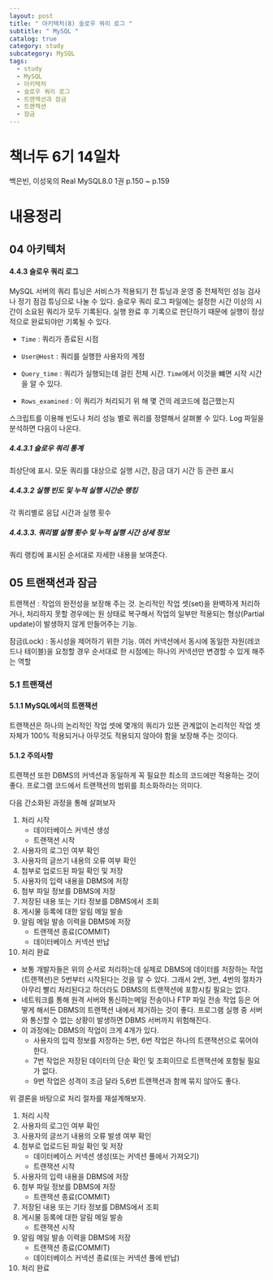 ```yaml
---
layout: post
title: " 아키텍처(8) 슬로우 쿼리 로그 "
subtitle: " MySQL "
catalog: true
category: study
subcategory: MySQL
tags:
  - study
  - MySQL
  - 아키텍처
  - 슬로우 쿼리 로그
  - 트랜잭션과 잠금
  - 트랜잭션
  - 잠금
---
```


# 책너두 6기 14일차

백은빈, 이성욱의 Real MySQL8.0 1권 p.150 ~ p.159

# 내용정리

## 04 아키텍처

#### 4.4.3 슬로우 쿼리 로그

MySQL 서버의 쿼리 튜닝은 서비스가 적용되기 전 튜닝과 운영 중 전체적인 성능 검사나 정기 점검 튜닝으로 나눌 수 있다. 슬로우 쿼리 로그 파일에는 설정한 시간 이상의 시간이 소요된 쿼리가 모두 기록된다. 실행 완료 후 기록으로 판단하기 때문에 실행이 정상적으로 완료되야만 기록될 수 있다.

- `Time` : 쿼리가 종료된 시점

- `User@Host` : 쿼리를 실행한 사용자의 계정
- `Query_time` : 쿼리가 실행되는데 걸린 전체 시간. `Time`에서 이것을 뺴면 시작 시간을 알 수 있다.
- `Rows_examined` : 이 쿼리가 처리되기 위 해 몇 건의 레코드에 접근했는지

스크립트를 이용해 빈도나 처리 성능 별로 쿼리를 정렬해서 살펴볼 수 있다. Log 파일을 분석하면 다음이 나온다.

##### 4.4.3.1 슬로우 쿼리 통계

최상단에 표시. 모둔 쿼리를 대상으로 실행 시간, 잠금 대기 시간 등 관련 표시

##### 4.4.3.2 실행 빈도 및 누적 실행 시간순 랭킹

각 쿼리별로 응답 시간과 실행 횟수

##### 4.4.3.3. 쿼리별 실행 횟수 및 누적 실행 시간 상세 정보

쿼리 랭킹에 표시된 순서대로 자세한 내용을 보여준다.

## 05 트랜잭션과 잠금

트랜잭션 : 작업의 완전성을 보장해 주는 것. 논리적인 작업 셋(set)을 완벽하게 처리하거나, 처리하지 못할 경우에는 원 상태로 복구해서 작업의 일부만 적용되는 형상(Partial update)이 발생하지 않게 만들어주는 기능.

잠금(Lock) : 동시성을 제어하기 위한 기능. 여러 커넥션에서 동시에 동일한 자원(레코드나 테이블)을 요청할 경우 순서대로 한 시점에는 하나의 커넥션만 변경할 수 있게 해주는 역할

### 5.1 트랜잭션

#### 5.1.1 MySQL에서의 트랜잭션

트랜잭션은 하나의 논리적인 작업 셋에 몇개의 쿼리가 있뜬 관계없이 논리적인 작업 셋 자체가 100% 적용되거나 아무것도 적용되지 않아야 함을 보장해 주는 것이다.

#### 5.1.2 주의사항

트랜잭션 또한 DBMS의 커넥션과 동일하게 꼭 필요한 최소의 코드에만 적용하는 것이 좋다. 프로그램 코드에서 트랜잭션의 범위를 최소화하라는 의미다.

다음 간소화된 과정을 통해 살펴보자

1. 처리 시작
   - 데이터베이스 커넥션 생성
   - 트랜잭션 시작
2. 사용자의 로그인 여부 확인
3. 사용자의 글쓰기 내용의 오류 여부 확인
4. 첨부로 업로드된 파일 확인 및 저장
5. 사용자의 입력 내용을 DBMS에 저장
6. 첨부 파일 정보를 DBMS에 저장
7. 저장된 내용 또는 기타 정보를 DBMS에서 조회
8. 게시물 등록에 대한 알림 메일 발송
9. 알림 메일 발송 이력을 DBMS에 저장
   - 트랜잭션 종료(COMMIT)
   - 데이터베이스 커넥션 반납
10. 처리 완료

- 보통 개발자들은 위의 순서로 처리하는데 실제로 DBMS에 데이터를 저장하는 작업(트랜잭션)은 5번부터 시작된다는 것을 알 수 있다. 그래서 2번, 3번, 4번의 절차가 아무리 빨리 처리된다고 하더라도 DBMS의 트랜잭션에 포함시킬 필요는 없다.
- 네트워크를 통해 원격 서버와 통신하는메일 전송이나 FTP 파일 전송 작업 등은 어떻게 해서든 DBMS의 트랜잭션 내에서 제거하는 것이 좋다. 프로그램 실행 중 서버와 통신할 수 없는 상황이 발생하면 DBMS 서버까지 위험해진다.
- 이 과정에는 DBMS의 작업이 크게 4개가 있다.
  - 사용자의 입력 정보를 저장하는 5번, 6번 작업은 하나의 트랜잭션으로 묶어야 한다.
  - 7번 작업은 저장된 데이터의 단순 확인 및 조회이므로 트랜잭션에 포함될 필요가 없다.
  - 9번 작업은 성격이 조금 달라 5,6번 트랜잭션과 함께 묶지 않아도 좋다.

위 결론을 바탕으로 처리 절차를 재설계해보자.

1. 처리 시작
2. 사용자의 로그인 여부 확인
3. 사용자의 글쓰기 내용의 오류 발생 여부 확인
4. 첨부로 업로드된 파일 확인 및 저장
   - 데이터베이스 커넥션 생성(또는 커넥션 풀에서 가져오기)
   - 트랜잭션 시작
5. 사용자의 입력 내용을 DBMS에 저장
6. 첨부 파일 정보를 DBMS에 저장
   - 트랜잭션 종료(COMMIT)
7. 저장된 내용 또는 기타 정보를 DBMS에서 조회
8. 게시물 등록에 대한 알림 메일 발송
   - 트랜잭션 시작
9. 알림 메일 발송 이력을 DBMS에 저장
   - 트랜잭션 종료(COMMIT)
   - 데이터베이스 커넥션 종료(또는 커넥션 풀에 반납)
10. 처리 완료
